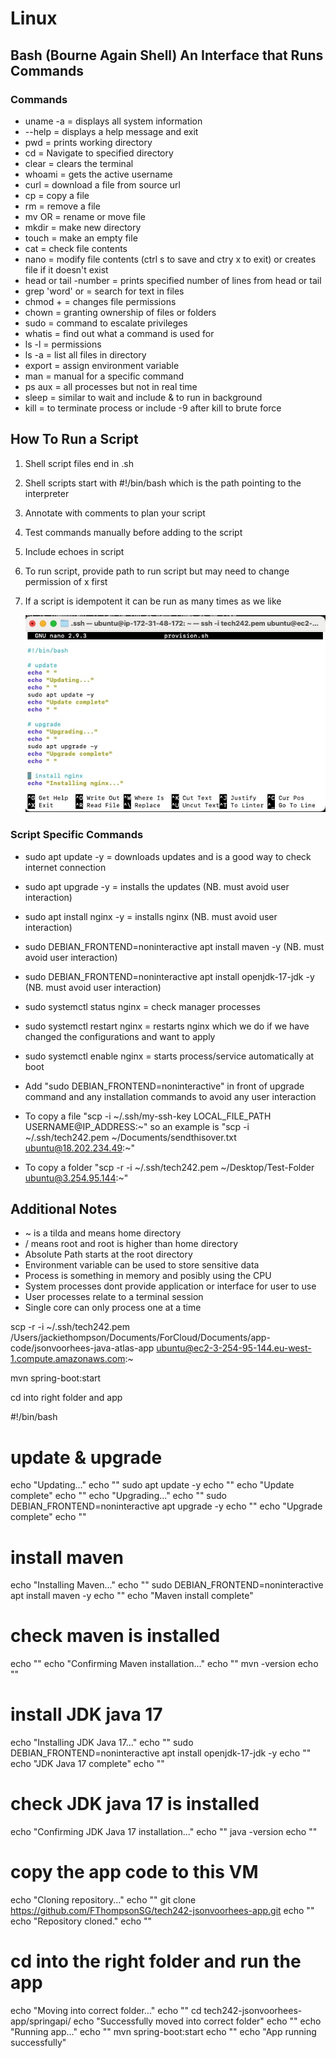 # Linux

## Bash (Bourne Again Shell) An Interface that Runs Commands<br>
### Commands
- uname -a = displays all system information
- --help = displays a help message and exit
- pwd = prints working directory
- cd <directoryname> = Navigate to specified directory
- clear = clears the terminal
- whoami = gets the active username
- curl <fileurl> = download a file from source url
- cp <filename> <newfilename> = copy a file
- rm <filename> = remove a file
- mv <filename> <renamedfile> OR <destinationfolder> = rename or move file
- mkdir <newdirectoryname> = make new directory
- touch <filename> = make an empty file
- cat <filename> = check file contents
- nano <filename> = modify file contents (ctrl s to save and ctry x to exit) or creates file if it doesn't exist
- head or tail -number <filename> = prints specified number of lines from head or tail
- grep 'word' <filename> or <directory> = search for text in files
- chmod +<permissiontype> <filename> = changes file permissions
- chown = granting ownership of files or folders
- sudo = command to escalate privileges
- whatis <command> = find out what a command is used for
- ls -l = permissions
- ls -a = list all files in directory
- export = assign environment variable
- man <command> = manual for a specific command
- ps aux = all processes but not in real time
- sleep = similar to wait and include & to run in background
- kill <PID> = to terminate process or include -9 after kill to brute force

## How To Run a Script
1. Shell script files end in .sh
2. Shell scripts start with #!/bin/bash which is the path pointing to the interpreter
3. Annotate with comments to plan your script
4. Test commands manually before adding to the script
5. Include echoes in script
6. To run script, provide path to run script but may need to change permission of x first
7. If a script is idempotent it can be run as many times as we like

   ![Shell Script Screenshot](../README_images/Shell_Script_Screenshot.jpg)

### Script Specific Commands
- sudo apt update -y = downloads updates and is a good way to check internet connection
- sudo apt upgrade -y = installs the updates (NB. must avoid user interaction)
- sudo apt install nginx -y = installs nginx (NB. must avoid user interaction)
- sudo DEBIAN_FRONTEND=noninteractive apt install maven -y (NB. must avoid user interaction)
- sudo DEBIAN_FRONTEND=noninteractive apt install openjdk-17-jdk -y (NB. must avoid user interaction)
- sudo systemctl status nginx = check manager processes
- sudo systemctl restart nginx = restarts nginx which we do if we have changed the configurations and want to apply
- sudo systemctl enable nginx = starts process/service automatically at boot

- Add "sudo DEBIAN_FRONTEND=noninteractive" in front of upgrade command and any installation commands to avoid any user interaction
- To copy a file "scp -i ~/.ssh/my-ssh-key LOCAL_FILE_PATH USERNAME@IP_ADDRESS:~" so an example is "scp -i ~/.ssh/tech242.pem ~/Documents/sendthisover.txt ubuntu@18.202.234.49:~"
- To copy a folder "scp -r -i ~/.ssh/tech242.pem ~/Desktop/Test-Folder ubuntu@3.254.95.144:~"

## Additional Notes
- ~ is a tilda and means home directory
- / means root and root is higher than home directory
- Absolute Path starts at the root directory
- Environment variable can be used to store sensitive data
- Process is something in memory and posibly using the CPU
- System processes dont provide application or interface for user to use
- User processes relate to a terminal session
- Single core can only process one at a time

scp -r -i ~/.ssh/tech242.pem /Users/jackiethompson/Documents/ForCloud/Documents/app-code/jsonvoorhees-java-atlas-app ubuntu@ec2-3-254-95-144.eu-west-1.compute.amazonaws.com:~

mvn spring-boot:start

cd into right folder and app

#!/bin/bash

# update & upgrade
echo "Updating..."
echo ""
sudo apt update -y
echo ""
echo "Update complete"
echo ""
echo "Upgrading..."
echo ""
sudo DEBIAN_FRONTEND=noninteractive apt upgrade -y
echo ""
echo "Upgrade complete"
echo ""
# install maven
echo "Installing Maven..."
echo ""
sudo DEBIAN_FRONTEND=noninteractive apt install maven -y
echo ""
echo "Maven install complete"
# check maven is installed
echo ""
echo "Confirming Maven installation..."
echo ""
mvn -version
echo ""
# install JDK java 17
echo "Installing JDK Java 17..."
echo ""
sudo DEBIAN_FRONTEND=noninteractive apt install openjdk-17-jdk -y
echo ""
echo "JDK Java 17 complete"
echo ""
# check JDK java 17 is installed
echo "Confirming JDK Java 17 installation..."
echo ""
java -version
echo ""
# copy the app code to this VM
echo "Cloning repository..."
echo ""
git clone https://github.com/FThompsonSG/tech242-jsonvoorhees-app.git
echo ""
echo "Repository cloned."
echo ""
# cd into the right folder and run the app
echo "Moving into correct folder..."
echo ""
cd tech242-jsonvoorhees-app/springapi/
echo "Successfully moved into correct folder"
echo ""
echo "Running app..."
echo ""
mvn spring-boot:start
echo ""
echo "App running successfully"